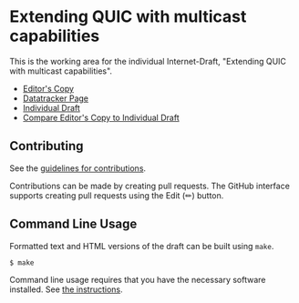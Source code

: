 # Extending QUIC with multicast capabilities

This is the working area for the individual Internet-Draft, "Extending QUIC with multicast capabilities".

* [Editor's Copy](https://louisna.github.io/draft-navarre-quic-multicast/#go.draft-navarre-quic-multicast.html)
* [Datatracker Page](https://datatracker.ietf.org/doc/draft-navarre-quic-multicast)
* [Individual Draft](https://datatracker.ietf.org/doc/html/draft-navarre-quic-multicast)
* [Compare Editor's Copy to Individual Draft](https://louisna.github.io/draft-navarre-quic-multicast/#go.draft-navarre-quic-multicast.diff)


## Contributing

See the
[guidelines for contributions](https://github.com/louisna/draft-navarre-quic-multicast/blob//CONTRIBUTING.md).

Contributions can be made by creating pull requests.
The GitHub interface supports creating pull requests using the Edit (✏) button.


## Command Line Usage

Formatted text and HTML versions of the draft can be built using `make`.

```sh
$ make
```

Command line usage requires that you have the necessary software installed.  See
[the instructions](https://github.com/martinthomson/i-d-template/blob/main/doc/SETUP.md).

